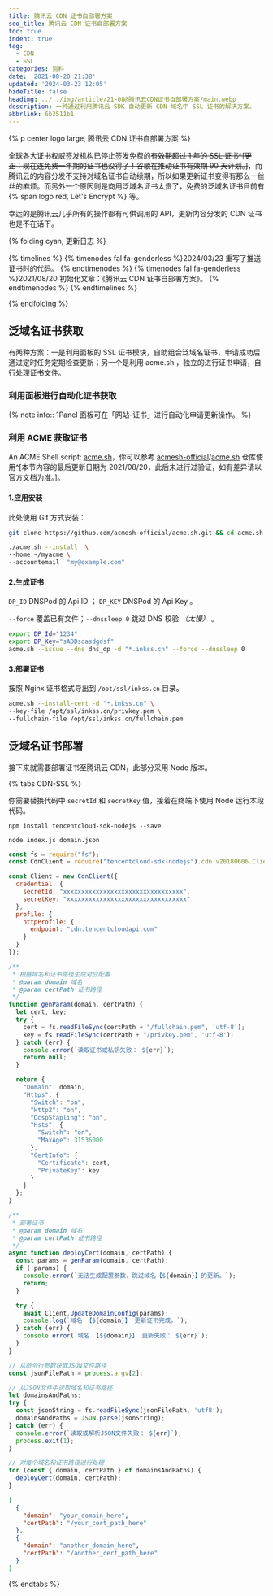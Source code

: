 ```yaml
---
title: 腾讯云 CDN 证书自部署方案
seo_title: 腾讯云 CDN 证书自部署方案
toc: true
indent: true
tag:
  - CDN
  - SSL
categories: 资料
date: '2021-08-20 21:38'
updated: '2024-03-23 12:05'
hideTitle: false
headimg: ../../img/article/21-08@腾讯云CDN证书自部署方案/main.webp
description: 一种通过利用腾讯云 SDK 自动更新 CDN 域名中 SSL 证书的解决方案。
abbrlink: 6b3511b1
---
```


{% p center logo large, 腾讯云 CDN 证书自部署方案 %}

全球各大证书权威签发机构已停止签发免费的~~有效期超过 1 年的 SSL 证书^[更正：现在连免费一年期的证书也没得了！谷歌在推动证书有效期 90 天计划。]~~，而腾讯云的内容分发不支持对域名证书自动续期，所以如果更新证书变得有那么一丝丝的麻烦。而另外一个原因则是商用泛域名证书太贵了，免费的泛域名证书目前有 {% span logo  red, Let's Encrypt %} 等。

幸运的是腾讯云几乎所有的操作都有可供调用的 API，更新内容分发的 CDN 证书也是不在话下。

{% folding cyan, 更新日志 %}

{% timelines  %}
{% timenodes fal fa-genderless %}2024/03/23 重写了推送证书时的代码。 {% endtimenodes %}
{% timenodes fal fa-genderless %}2021/08/20 初始化文章：《腾讯云 CDN 证书自部署方案》。 {% endtimenodes %}
{% endtimelines %}

{% endfolding %}

## 泛域名证书获取

有两种方案：一是利用面板的 SSL 证书模块，自助组合泛域名证书，申请成功后通过定时任务定期检查更新；另一个是利用 acme.sh ，独立的进行证书申请，自行处理证书文件。

### 利用面板进行自动化证书获取

{% note info:: 1Panel 面板可在「网站-证书」进行自动化申请更新操作。 %}

### 利用 ACME 获取证书

An ACME Shell script: [acme.sh](https://github.com/acmesh-official/acme.sh/wiki/%E8%AF%B4%E6%98%8E)，你可以参考 [acmesh-official](https://github.com/acmesh-official)/[acme.sh](https://github.com/acmesh-official/acme.sh) 仓库使用^[本节内容的最后更新日期为 2021/08/20，此后未进行过验证，如有差异请以官方文档为准。]。

#### 1.应用安装

此处使用 Git 方式安装：

```sh 克隆仓库
git clone https://github.com/acmesh-official/acme.sh.git && cd acme.sh
```

```sh 安装 acme.sh
./acme.sh --install  \
--home ~/myacme \
--accountemail  "my@example.com"
```

#### 2.生成证书

`DP_ID` DNSPod 的 Api ID ； `DP_KEY` DNSPod 的 Api Key 。

`--force` 覆盖已有文件；`--dnssleep 0` 跳过 DNS 校验 *（太慢）* 。

```sh 生成泛域名证书 *.inkss.cn
export DP_Id="1234"
export DP_Key="sADDsdasdgdsf"
acme.sh --issue --dns dns_dp -d "*.inkss.cn" --force --dnssleep 0
```

#### 3.部署证书

按照 Nginx 证书格式导出到 `/opt/ssl/inkss.cn` 目录。

```sh
acme.sh --install-cert -d "*.inkss.cn" \                         
--key-file /opt/ssl/inkss.cn/privkey.pem \
--fullchain-file /opt/ssl/inkss.cn/fullchain.pem
```

## 泛域名证书部署

接下来就需要部署证书至腾讯云 CDN，此部分采用 Node 版本。

{% tabs CDN-SSL %}

<!-- tab How to run -->

你需要替换代码中 `secretId` 和 `secretKey` 值，接着在终端下使用 Node 运行本段代码。

```shell
npm install tencentcloud-sdk-nodejs --save
```

```shell
node index.js domain.json
```
<!-- endtab -->

<!-- tab index.js -->
```js
const fs = require("fs");
const CdnClient = require("tencentcloud-sdk-nodejs").cdn.v20180606.Client;

const Client = new CdnClient({
  credential: {
    secretId: "xxxxxxxxxxxxxxxxxxxxxxxxxxxxxxxxx",
    secretKey: "xxxxxxxxxxxxxxxxxxxxxxxxxxxxxxxxx"
  },
  profile: {
    httpProfile: {
      endpoint: "cdn.tencentcloudapi.com"
    }
  }
});

/**
 * 根据域名和证书路径生成对应配置
 * @param domain 域名
 * @param certPath 证书路径
 */
function genParam(domain, certPath) {
  let cert, key;
  try {
    cert = fs.readFileSync(certPath + "/fullchain.pem", 'utf-8');
    key = fs.readFileSync(certPath + "/privkey.pem", 'utf-8');
  } catch (err) {
    console.error(`读取证书或私钥失败： ${err}`);
    return null;
  }

  return {
    "Domain": domain,
    "Https": {
      "Switch": "on",
      "Http2": "on",
      "OcspStapling": "on",
      "Hsts": {
        "Switch": "on",
        "MaxAge": 31536000
      },
      "CertInfo": {
        "Certificate": cert,
        "PrivateKey": key
      }
    }
  };
}

/**
 * 部署证书
 * @param domain 域名
 * @param certPath 证书路径
 */
async function deployCert(domain, certPath) {
  const params = genParam(domain, certPath);
  if (!params) {
    console.error(`无法生成配置参数，跳过域名【${domain}】的更新。`);
    return;
  }

  try {
    await Client.UpdateDomainConfig(params);
    console.log(`域名 【${domain}】 更新证书完成。`);
  } catch (err) {
    console.error(`域名 【${domain}】 更新失败： ${err}`);
  }
}

// 从命令行参数获取JSON文件路径
const jsonFilePath = process.argv[2];

// 从JSON文件中读取域名和证书路径
let domainsAndPaths;
try {
  const jsonString = fs.readFileSync(jsonFilePath, 'utf8');
  domainsAndPaths = JSON.parse(jsonString);
} catch (err) {
  console.error(`读取或解析JSON文件失败： ${err}`);
  process.exit(1);
}

// 对每个域名和证书路径进行处理
for (const { domain, certPath } of domainsAndPaths) {
  deployCert(domain, certPath);
}
```
<!-- endtab -->
<!-- tab domain.json -->
```json
[
  {
    "domain": "your_domain_here",
    "certPath": "/your_cert_path_here"
  },
  {
    "domain": "another_domain_here",
    "certPath": "/another_cert_path_here"
  }
]
```
<!-- endtab -->

{% endtabs %}
